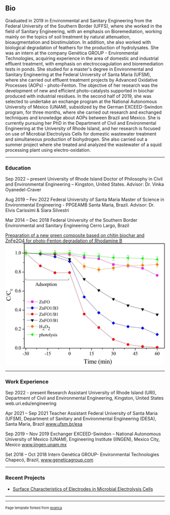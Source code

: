 ## Bio
Graduated in 2019 in Environmental and Sanitary Engineering from the Federal University of the 
Southern Border (UFFS), where she worked in the field of Sanitary Engineering, with an emphasis 
on Bioremediation, working mainly on the topics of soil treatment by natural attenuation, 
bioaugmentation and biostimulation. In addition, she also worked with biological degradation of 
feathers for the production of hydrolysates. She was an intern at the company Genética GROUP -
Environmental Technologies, acquiring experience in the area of domestic and industrial effluent 
treatment, with emphasis on electrocoagulation and bioremediation tests in ponds. She studied 
for a master's degree in Environmental and Sanitary Engineering at the Federal University of 
Santa Maria (UFSM), where she carried out effluent treatment projects by Advanced Oxidative 
Processes (AOPs) - photo-Fenton. The objective of her research was the development of new and 
efficient photo-catalysts supported in biochar produced with industrial residues. In the second 
half of 2019, she was selected to undertake an exchange program at the National Autonomous 
University of México (UNAM), subsidized by the German EXCEED-Swindon program, for three 
months, where she carried out research and exchanged techniques and knowledge about AOPs 
between Brazil and Mexico. She is currently pursuing her PhD in the Department of Civil and 
Environmental Engineering at the University of Rhode Island, and her research is focused on 
use of Microbial Electrolysis Cells for domestic wastewater treatment and simultaneous 
production of biohydrogen. She also carried out a summer project where she treated and 
analyzed the wastewater of a squid processing plant using electro-oxidation.

---
### Education
Sep 2022 – present University of Rhode Island
Doctor of Philosophy in Civil and Environmental Engineering –
Kingston, United States. Advisor: Dr. Vinka Oyanedel-Craver

Aug 2019 – Fev 2022 Federal University of Santa Maria
Master of Science in Environmental Engineering - PPGEAMB Santa 
Maria, Brazil. Advisor: Dr. Elvis Carissimi & Siara Silvestri

Mar 2014 – Dec 2018 Federal University of the Southern Border
Environmental and Sanitary Engineering Cerro Largo, Brazil

[Preparation of a new green composite based on chitin biochar and ZnFe2O4 for photo-Fenton degradation of Rhodamine B](/sample_page)
<img src="images/projectgraph.jpg?raw=true"/>

---
### Work Experience
Sep 2022 - present Research Assistant
University of Rhode Island (URI), Department of Civil and Environmental 
Engineering, Kingston, United States web.uri.edu/engineering

Apr 2021 – Sep 2021 Teacher Assistant
Federal University of Santa Maria (UFSM), Department of Sanitary and 
Environmental Engineering (DESA), Santa Maria, Brazil www.ufsm.br/esa

Sep 2019 – Nov 2019 Exchanger
EXCEED-Swindon – National Autonomous University of Mexico (UNAM), 
Engineering Institute (IINGEN), Mexico City, Mexico 
www.iingen.unam.mx

Set 2018 – Oct 2018 Intern
Genética GROUP- Environmental Technologies Chapecó, 
Brazil, www.geneticagroup.com

---
### Recent Projects

- [Surface Characteristics of Electrodes in Microbial Electrolysis Cells](http://bloose.github.io/pdf/sample_presentation.pdf)

---




---
<p style="font-size:11px">Page template forked from <a href="https://github.com/evanca/quick-portfolio">evanca</a></p>
<!-- Remove above link if you don't want to attibute -->
